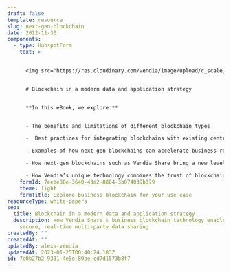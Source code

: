 ```yaml
---
draft: false
template: resource
slug: next-gen-blockchain
date: 2022-11-30
components:
  - type: HubspotForm
    text: >-
      

      <img src="https://res.cloudinary.com/vendia/image/upload/c_scale,q_100,w_500/f_auto,q_90/v1669912270/blockchain_jqtj4r.webp" alt="" class="image-float-right" width="226" />


      # Blockchain in a modern data and application strategy


      **In this eBook, we explore:** 


      - The benefits and limitations of different blockchain types

      -  Best practices for integrating blockchains with existing centralized IT architectures

      - Examples of how next-gen blockchains can accelerate business results and lower delivery risks for data-centric projects

      - How next-gen blockchains such as Vendia Share bring a new level of trust and real-time data sharing to enterprises and their ecosystems

      - How Vendia’s unique technology combines the trust of blockchain with the scale of the cloud, offering the fastest time to market for secure, operational data sharing
    formId: 7eebe88e-3640-43a2-8804-3b074039b379
    theme: light
    formTitle: Explore business blockchain for your use case
resourceType: white-papers
seo:
  title: Blockchain in a modern data and application strategy
  description: How Vendia Share's business blockchain technology enables trusted,
    secure, real-time multi-party data sharing
createdBy: ""
createdAt: ""
updatedBy: alexa-vendia
updatedAt: 2023-01-25T00:40:24.183Z
id: 7c0b27b2-9331-4e5e-89be-cd7d1573b8f7
---
```

